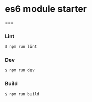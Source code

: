 # es6 module starter

===


### Lint

````bash
$ npm run lint
````

### Dev

````bash
$ npm run dev
````

### Build

````bash
$ npm run build
````
